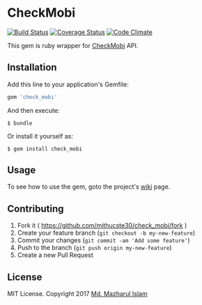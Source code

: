 # CheckMobi

[![Build Status](https://travis-ci.org/mithucste30/check_mobi.svg?branch=master)](https://travis-ci.org/mithucste30/check_mobi)  [![Coverage Status](https://coveralls.io/repos/github/mithucste30/check_mobi/badge.svg?branch=master)](https://coveralls.io/github/mithucste30/check_mobi?branch=master)  [![Code Climate](https://codeclimate.com/github/mithucste30/check_mobi/badges/gpa.svg)](https://codeclimate.com/github/mithucste30/check_mobi)

This gem is ruby wrapper for [CheckMobi](https://checkmobi.com) API.

## Installation

Add this line to your application's Gemfile:

```ruby
gem 'check_mobi'
```

And then execute:

    $ bundle

Or install it yourself as:

    $ gem install check_mobi

## Usage

To see how to use the gem, goto the project's [wiki](https://github.com/mithucste30/check_mobi/wiki) page.

## Contributing

1. Fork it ( https://github.com/mithucste30/check_mobi/fork )
2. Create your feature branch (`git checkout -b my-new-feature`)
3. Commit your changes (`git commit -am 'Add some feature'`)
4. Push to the branch (`git push origin my-new-feature`)
5. Create a new Pull Request

## License

MIT License. Copyright 2017 [Md. Mazharul Islam](http://mazharul.me)
